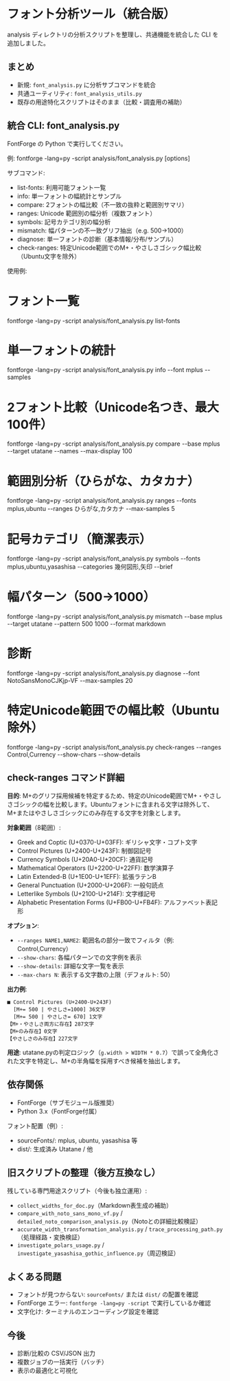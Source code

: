 # フォント分析ツール（統合版）

analysis ディレクトリの分析スクリプトを整理し、共通機能を統合した CLI を追加しました。

## まとめ

- 新規: `font_analysis.py` に分析サブコマンドを統合
- 共通ユーティリティ: `font_analysis_utils.py`
- 既存の用途特化スクリプトはそのまま（比較・調査用の補助）

## 統合 CLI: font_analysis.py

FontForge の Python で実行してください。

例:
  fontforge -lang=py -script analysis/font_analysis.py <subcommand> [options]

サブコマンド:
- list-fonts: 利用可能フォント一覧
- info: 単一フォントの幅統計とサンプル
- compare: 2フォントの幅比較（不一致の抜粋と範囲別サマリ）
- ranges: Unicode 範囲別の幅分析（複数フォント）
- symbols: 記号カテゴリ別の幅分析
- mismatch: 幅パターンの不一致グリフ抽出（e.g. 500→1000）
- diagnose: 単一フォントの診断（基本情報/分布/サンプル）
- check-ranges: 特定Unicode範囲でのM+・やさしさゴシック幅比較（Ubuntu文字を除外）

使用例:

  # フォント一覧
  fontforge -lang=py -script analysis/font_analysis.py list-fonts

  # 単一フォントの統計
  fontforge -lang=py -script analysis/font_analysis.py info --font mplus --samples

  # 2フォント比較（Unicode名つき、最大100件）
  fontforge -lang=py -script analysis/font_analysis.py compare --base mplus --target utatane --names --max-display 100

  # 範囲別分析（ひらがな、カタカナ）
  fontforge -lang=py -script analysis/font_analysis.py ranges --fonts mplus,ubuntu --ranges ひらがな,カタカナ --max-samples 5

  # 記号カテゴリ（簡潔表示）
  fontforge -lang=py -script analysis/font_analysis.py symbols --fonts mplus,ubuntu,yasashisa --categories 幾何図形,矢印 --brief

  # 幅パターン（500→1000）
  fontforge -lang=py -script analysis/font_analysis.py mismatch --base mplus --target utatane --pattern 500 1000 --format markdown

  # 診断
  fontforge -lang=py -script analysis/font_analysis.py diagnose --font NotoSansMonoCJKjp-VF --max-samples 20

  # 特定Unicode範囲での幅比較（Ubuntu除外）
  fontforge -lang=py -script analysis/font_analysis.py check-ranges --ranges Control,Currency --show-chars --show-details

## check-ranges コマンド詳細

**目的**: M+のグリフ採用候補を特定するため、特定のUnicode範囲でM+・やさしさゴシックの幅を比較します。Ubuntuフォントに含まれる文字は除外して、M+またはやさしさゴシックにのみ存在する文字を対象とします。

**対象範囲**（8範囲）:
- Greek and Coptic (U+0370-U+03FF): ギリシャ文字・コプト文字
- Control Pictures (U+2400-U+243F): 制御図記号
- Currency Symbols (U+20A0-U+20CF): 通貨記号  
- Mathematical Operators (U+2200-U+22FF): 数学演算子
- Latin Extended-B (U+1E00-U+1EFF): 拡張ラテンB
- General Punctuation (U+2000-U+206F): 一般句読点
- Letterlike Symbols (U+2100-U+214F): 文字様記号
- Alphabetic Presentation Forms (U+FB00-U+FB4F): アルファベット表記形

**オプション**:
- `--ranges NAME1,NAME2`: 範囲名の部分一致でフィルタ（例: Control,Currency）
- `--show-chars`: 各幅パターンでの文字例を表示
- `--show-details`: 詳細な文字一覧を表示
- `--max-chars N`: 表示する文字数の上限（デフォルト: 50）

**出力例**:
```
■ Control Pictures (U+2400-U+243F)
  [M+= 500 | やさしさ=1000] 36文字
  [M+= 500 | やさしさ= 670] 1文字
【M+・やさしさ両方に存在】287文字
【M+のみ存在】0文字  
【やさしさのみ存在】227文字
```

**用途**: utatane.pyの判定ロジック（`g.width > WIDTH * 0.7`）で誤って全角化された文字を特定し、M+の半角幅を採用すべき候補を抽出します。

## 依存関係

- FontForge（サブモジュール版推奨）
- Python 3.x（FontForge付属）

フォント配置（例）:
- sourceFonts/: mplus, ubuntu, yasashisa 等
- dist/: 生成済み Utatane / 他

## 旧スクリプトの整理（後方互換なし）

残している専門用途スクリプト（今後も独立運用）:
- `collect_widths_for_doc.py`（Markdown表生成の補助）
- `compare_with_noto_sans_mono_vf.py` / `detailed_noto_comparison_analysis.py`（Notoとの詳細比較検証）
- `accurate_width_transformation_analysis.py` / `trace_processing_path.py`（処理経路・変換検証）
- `investigate_polars_usage.py` / `investigate_yasashisa_gothic_influence.py`（周辺検証）

## よくある問題

- フォントが見つからない: `sourceFonts/` または `dist/` の配置を確認
- FontForge エラー: `fontforge -lang=py -script` で実行しているか確認
- 文字化け: ターミナルのエンコーディング設定を確認

## 今後

- 診断/比較の CSV/JSON 出力
- 複数ジョブの一括実行（バッチ）
- 表示の最適化と可視化